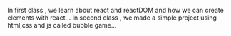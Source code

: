 
In first class , we learn about react and reactDOM and how we can create elements with react...
In second class , we made a simple project using html,css and js called bubble game...